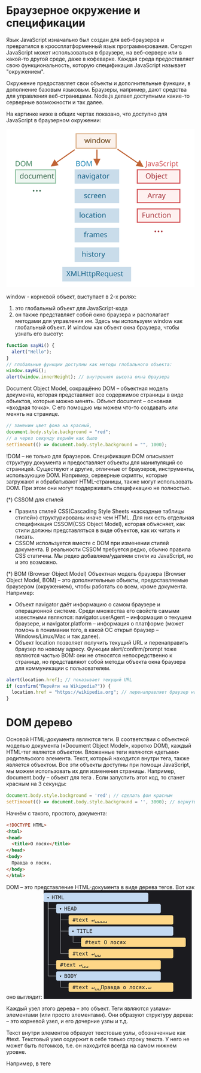 # Браузерное окружение и спецификации

Язык JavaScript изначально был создан для веб-браузеров и превратился в кроссплатформенный язык программирования. Сегодня JavaScript может использоваться в браузере, на веб-сервере или в какой-то другой среде, даже в кофеварке. Каждая среда предоставляет свою функциональность, которую спецификация JavaScript называет "окружением".

Окружение предоставляет свои объекты и дополнительные функции, в дополнение базовым языковым. Браузеры, например, дают средства для управления веб-страницами. Node.js делает доступными какие-то серверные возможности и так далее.

На картинке ниже в общих чертах показано, что доступно для JavaScript в браузерном окружении:

![browser-environment](../../../_img//windowObjects.svg)

window - корневой объект, выступает в 2-х ролях:
1) это глобальный объект для JavaScript-кода
2) он также представляет собой окно браузера и располагает методами для управления им.
Здесь мы используем window как глобальный объект.
И window как объект окна браузера, чтобы узнать его высоту:
```js
function sayHi() {
  alert("Hello");
}
// глобальные функции доступны как методы глобального объекта:
window.sayHi();
alert(window.innerHeight); // внутренняя высота окна браузера
```
Document Object Model, сокращённо DOM – объектная модель документа, которая представляет все содержимое страницы в виде объектов, которые можно менять.
Объект document – основная «входная точка». С его помощью мы можем что-то создавать или менять на странице.
```js
// заменим цвет фона на красный,
document.body.style.background = "red";
// а через секунду вернём как было
setTimeout(() => document.body.style.background = "", 1000);
```
!DOM – не только для браузеров.
Спецификация DOM описывает структуру документа и предоставляет объекты для манипуляций со страницей. Существуют и другие, отличные от браузеров, инструменты, использующие DOM.
Например, серверные скрипты, которые загружают и обрабатывают HTML-страницы, также могут использовать DOM. При этом они могут поддерживать спецификацию не полностью.

(*) CSSOM для стилей
- Правила стилей CSS(Cascading Style Sheets «каскадные таблицы стилей») структурированы иначе чем HTML. Для них есть отдельная спецификация CSSOM(CSS Object Model), которая объясняет, как стили должны представляться в виде объектов, как их читать и писать.
- CSSOM используется вместе с DOM при изменении стилей документа. В реальности CSSOM требуется редко, обычно правила CSS статичны. Мы редко добавляем/удаляем стили из JavaScript, но и это возможно.

(*) BOM (Browser Object Model)
Объектная модель браузера (Browser Object Model, BOM) – это дополнительные объекты, предоставляемые браузером (окружением), чтобы работать со всем, кроме документа.
Например:
- Объект navigator даёт информацию о самом браузере и операционной системе. Среди множества его свойств самыми известными являются: navigator.userAgent – информация о текущем браузере, и navigator.platform – информация о платформе (может помочь в понимании того, в какой ОС открыт браузер – Windows/Linux/Mac и так далее).
- Объект location позволяет получить текущий URL и перенаправить браузер по новому адресу.
Функции alert/confirm/prompt тоже являются частью BOM: они не относятся непосредственно к странице, но представляют собой методы объекта окна браузера для коммуникации с пользователем.
```js
alert(location.href); // показывает текущий URL
if (confirm("Перейти на Wikipedia?")) {
  location.href = "https://wikipedia.org"; // перенаправляет браузер на другой URL
}
```
# DOM дерево
Основой HTML-документа являются теги.
В соответствии с объектной моделью документа («Document Object Model», коротко DOM), каждый HTML-тег является объектом. Вложенные теги являются «детьми» родительского элемента. Текст, который находится внутри тега, также является объектом.
Все эти объекты доступны при помощи JavaScript, мы можем использовать их для изменения страницы.
Например, document.body – объект для тега <body>.
Если запустить этот код, то <body> станет красным на 3 секунды:
```js
document.body.style.background = 'red'; // сделать фон красным
setTimeout(() => document.body.style.background = '', 3000); // вернуть назад
```
Начнём с такого, простого, документа:
```html
<!DOCTYPE HTML>
<html>
<head>
  <title>О лосях</title>
</head>
<body>
  Правда о лосях.
</body>
</html>
```
DOM – это представление HTML-документа в виде дерева тегов. Вот как оно выглядит: ![](../../../_img/tags-tree.png)

Каждый узел этого дерева – это объект.
Теги являются узлами-элементами (или просто элементами). Они образуют структуру дерева: <html> – это корневой узел, <head> и <body> его дочерние узлы и т.д.

Текст внутри элементов образует текстовые узлы, обозначенные как #text. Текстовый узел содержит в себе только строку текста. У него не может быть потомков, т.е. он находится всегда на самом нижнем уровне.

Например, в теге <title> есть текстовый узел "О лосях".

Обратите внимание на специальные символы в текстовых узлах:
- перевод строки: ↵ (в JavaScript он обозначается как \n)
- пробел: ␣

```js
```

```js
```

```js
```

